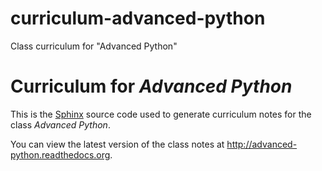 curriculum-advanced-python
==========================

Class curriculum for "Advanced Python"

# Curriculum for *Advanced Python*

This is the [Sphinx](http://sphinx.pocoo.org/) source code used to generate
curriculum notes for the class *Advanced Python*.

You can view the latest version of the class notes at
http://advanced-python.readthedocs.org.
